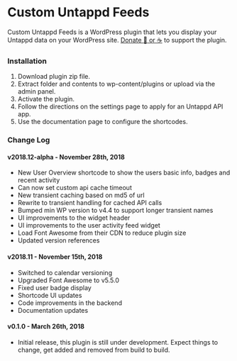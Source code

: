 # Custom Untappd Feeds
Custom Untappd Feeds is a WordPress plugin that lets you display your Untappd data on your WordPress site. [Donate :beers: or :coffee:](https://ko-fi.com/alexjustesen) to support the plugin.

### Installation

1. Download plugin zip file.
2. Extract folder and contents to wp-content/plugins or upload via the admin panel.
3. Activate the plugin.
4. Follow the directions on the settings page to apply for an Untappd API app.
5. Use the documentation page to configure the shortcodes.

### Change Log

#### v2018.12-alpha - November 28th, 2018
* New User Overview shortcode to show the users basic info, badges and recent activity
* Can now set custom api cache timeout
* New transient caching based on md5 of url
* Rewrite to transient handling for cached API calls
* Bumped min WP version to v4.4 to support longer transient names
* UI improvements to the widget header
* UI improvements to the user activity feed widget
* Load Font Awesome from their CDN to reduce plugin size
* Updated version references

#### v2018.11 - November 15th, 2018
* Switched to calendar versioning
* Upgraded Font Awesome to v5.5.0
* Fixed user badge display
* Shortcode UI updates
* Code improvements in the backend
* Documentation updates

#### v0.1.0 - March 26th, 2018
* Initial release, this plugin is still under development. Expect things to change, get added and removed from build to build.
